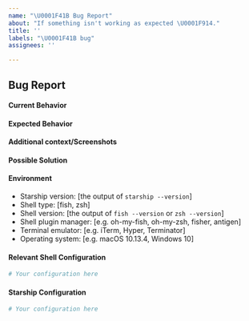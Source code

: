 ```yaml
---
name: "\U0001F41B Bug Report"
about: "If something isn't working as expected \U0001F914."
title: ''
labels: "\U0001F41B bug"
assignees: ''

---
```


<!--
─────────────────────────────────────────────
                                ⚠️ IMPORTANT: Please run the following command to create an issue:
                                                                         
                                                                            starship bug-report

                                      An issue will be pre-populated with your system's configuration, 
                                                          making the process a whole lot quicker 😊
─────────────────────────────────────────────
-->

## Bug Report

#### Current Behavior
<!-- A clear and concise description of the behavior. -->

#### Expected Behavior
<!-- A clear and concise description of what you expected to happen. -->

#### Additional context/Screenshots
<!-- Add any other context about the problem here. If applicable, add screenshots to help explain. -->

#### Possible Solution
<!--- Only if you have suggestions on a fix for the bug -->

#### Environment
- Starship version: [the output of `starship --version`]
- Shell type: [fish, zsh]
- Shell version: [the output of `fish --version` or `zsh --version`]
- Shell plugin manager: [e.g. oh-my-fish, oh-my-zsh, fisher, antigen]
- Terminal emulator: [e.g. iTerm, Hyper, Terminator]
- Operating system: [e.g. macOS 10.13.4, Windows 10]

#### Relevant Shell Configuration
<!-- 
  Based on the shell you use, please paste the appropriate configuration.
    Fish users: ~/.config/fish/config.fish
    Zsh users: ~/.zshrc
-->

```bash
# Your configuration here
```

#### Starship Configuration
<!-- Can be found in  ~/.config/starship.toml -->

```bash
# Your configuration here
```
